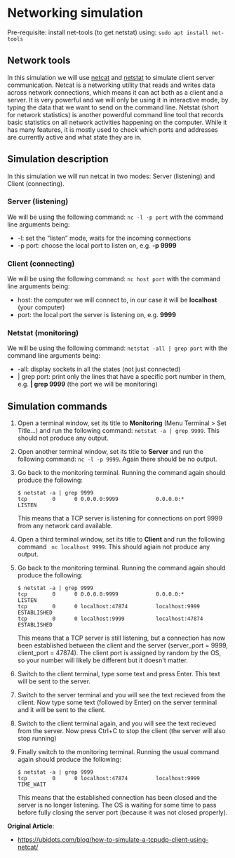 # Networking simulation

Pre-requisite: install net-tools (to get netstat) using: ```sudo apt install net-tools```

## Network tools
In this simulation we will use [netcat](https://www.sans.org/security-resources/sec560/netcat_cheat_sheet_v1.pdf) and [netstat](https://linux.die.net/man/8/netstat) to simulate client server communication. Netcat
is a networking utility that reads and writes data across network connections, which means it can act both as a client and a server. It is very powerful and we will only be using it in interactive mode, by typing the data that we want to send on the command line. 
Netstat (short for network statistics) is another powerdful command line tool that records basic statistics on all network activities happening on the computer. While it has many features, it is mostly used to check which ports and addresses are currently active and what state they are in.

## Simulation description
In this simulation we will run netcat in two modes: Server (listening) and Client (connecting).

### Server (listening)
We will be using the following command: ```nc -l -p port``` with the command line arguments being:
*  -l: set the “listen” mode, waits for the incoming connections
*  -p port: choose the local port to listen on, e.g. **-p 9999**

### Client (connecting)
We will be using the following command: ```nc host port``` with the command line arguments being:
*  host: the computer we will connect to, in our case it will be **localhost** (your computer)
*  port: the local port the server is listening on, e.g. **9999**

### Netstat (monitoring)
We will be using the following command: ```netstat -all | grep port``` with the command line arguments being:
* -all: display sockets in all the states (not just connected)
* | grep port: print only the lines that have a specific port number in them, e.g. **| grep 9999** (the port we will be monitoring)


## Simulation commands

1. Open a terminal window, set its title to **Monitoring** (Menu Terminal > Set Title...) and run the following command: ```netstat -a | grep 9999```. This should not produce any output.

1. Open another terminal window, set its title to **Server** and run the following command: ```nc -l -p 9999```. Again there should be no output.

1. Go back to the monitoring terminal. Running the command again should produce the following:
   ```
   $ netstat -a | grep 9999
   tcp        0      0 0.0.0.0:9999            0.0.0.0:*               LISTEN 
   ```
   This means that a TCP server is listening for connections on port 9999 from any network card available. 

1. Open a third terminal window, set its title to **Client** and run the following command ``` nc localhost 9999```.  This should agiain not produce any output.

1. Go back to the monitoring terminal. Running the command again should produce the following:
   ```
   $ netstat -a | grep 9999
   tcp        0      0 0.0.0.0:9999            0.0.0.0:*               LISTEN     
   tcp        0      0 localhost:47874         localhost:9999          ESTABLISHED
   tcp        0      0 localhost:9999          localhost:47874         ESTABLISHED
   ```
   This means that a TCP server is still listening, but a connection has now been established between the client and the server (server_port = 9999, client_port = 47874). The client port is assigned by random by the OS, so your number will likely be different but it doesn't matter.

1. Switch to the client terminal, type some text and press Enter. This text will be sent to the server. 

1. Switch to the server terminal and you will see the text recieved from the client. Now type some text (followed by Enter) on the server terminal and it will be sent to the client.

1. Switch to the client terminal again, and you will see the text recieved from the server. Now press Ctrl+C to stop the client (the server will also stop running)

1. Finally switch to the monitoring terminal. Running the usual command again should produce the following:
   ```
   $ netstat -a | grep 9999
   tcp        0      0 localhost:47874         localhost:9999          TIME_WAIT 
   ``` 
   This means that the established connection has been closed and the server is no longer listening. The OS is waiting for some time to pass before fully closing the server port (because it was not closed properly).

__Original Article__: 
* https://ubidots.com/blog/how-to-simulate-a-tcpudp-client-using-netcat/
